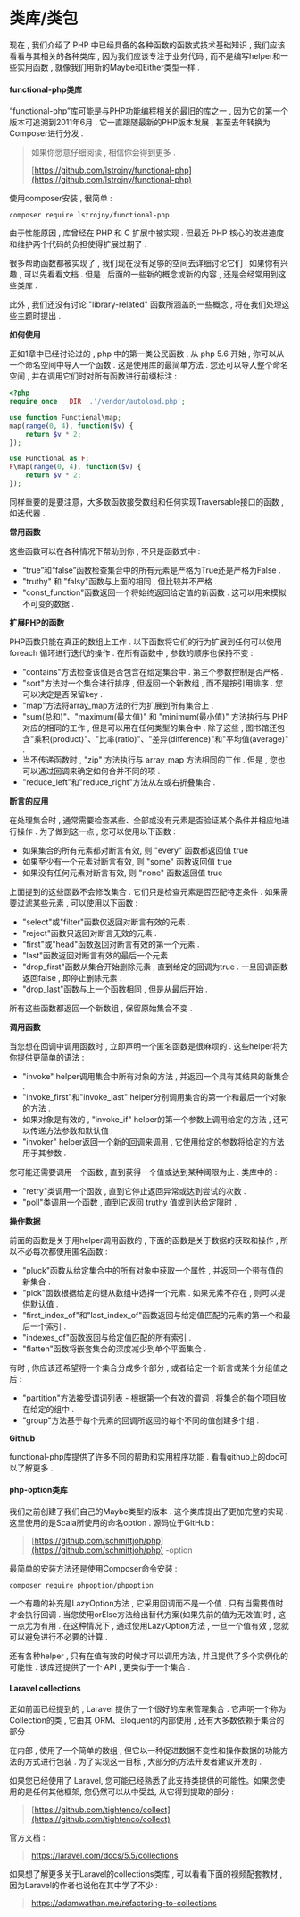 # 类库/类包

现在 , 我们介绍了 PHP 中已经具备的各种函数的函数式技术基础知识 , 我们应该看看与其相关的各种类库 , 因为我们应该专注于业务代码 , 而不是编写helper和一些实用函数 , 就像我们用新的Maybe和Either类型一样 .

#### functional-php类库

“functional-php”库可能是与PHP功能编程相关的最旧的库之一 , 因为它的第一个版本可追溯到2011年6月 . 它一直跟随最新的PHP版本发展 , 甚至去年转换为Composer进行分发 .

> 如果你愿意仔细阅读 , 相信你会得到更多 .
>
> [https://github.com/lstrojny/functional-php](https://github.com/lstrojny/functional-php)

使用composer安装 , 很简单 :

```
composer require lstrojny/functional-php.
```

由于性能原因 , 库曾经在 PHP 和 C 扩展中被实现 . 但最近 PHP 核心的改进速度和维护两个代码的负担使得扩展过期了 .

很多帮助函数都被实现了 , 我们现在没有足够的空间去详细讨论它们 . 如果你有兴趣 , 可以先看看文档 . 但是 , 后面的一些新的概念或新的内容 , 还是会经常用到这些类库 .

此外 , 我们还没有讨论 "library-related" 函数所涵盖的一些概念 , 将在我们处理这些主题时提出 .

**如何使用**

正如1章中已经讨论过的 , php 中的第一类公民函数 , 从 php 5.6 开始 , 你可以从一个命名空间中导入一个函数 . 这是使用库的最简单方法 . 您还可以导入整个命名空间 , 并在调用它们时对所有函数进行前缀标注 :

```php
<?php
require_once __DIR__.'/vendor/autoload.php';

use function Functional\map;
map(range(0, 4), function($v) {
    return $v * 2;
});

use Functional as F;
F\map(range(0, 4), function($v) {
    return $v * 2;
});
```

同样重要的是要注意，大多数函数接受数组和任何实现Traversable接口的函数 , 如迭代器 .

**常用函数**

这些函数可以在各种情况下帮助到你 , 不只是函数式中 :

* “true”和“false”函数检查集合中的所有元素是严格为True还是严格为False . 
* "truthy" 和 "falsy"函数与上面的相同 , 但比较并不严格 . 
* "const\_function"函数返回一个将始终返回给定值的新函数 . 这可以用来模拟不可变的数据 . 

**扩展PHP的函数**

PHP函数只能在真正的数组上工作 . 以下函数将它们的行为扩展到任何可以使用 foreach 循环进行迭代的操作 . 在所有函数中 , 参数的顺序也保持不变 :

* "contains"方法检查该值是否包含在给定集合中 . 第三个参数控制是否严格 . 
* "sort"方法对一个集合进行排序 , 但返回一个新数组 , 而不是按引用排序 . 您可以决定是否保留key . 
* "map"方法将array\_map方法的行为扩展到所有集合上 . 
* "sum\(总和\)"、"maximum\(最大值\)" 和 "minimum\(最小值\)" 方法执行与 PHP 对应的相同的工作 , 但是可以用在任何类型的集合中 . 除了这些 , 图书馆还包含"乘积\(product\)"、"比率\(ratio\)"、"差异\(difference\)"和"平均值\(average\)" . 
* 当不传递函数时 , "zip" 方法执行与 array\_map 方法相同的工作 . 但是 , 您也可以通过回调来确定如何合并不同的项 . 
* "reduce\_left"和"reduce\_right"方法从左或右折叠集合 . 

**断言的应用**

在处理集合时 , 通常需要检查某些、全部或没有元素是否验证某个条件并相应地进行操作 . 为了做到这一点 , 您可以使用以下函数 :

* 如果集合的所有元素都对断言有效, 则 "every" 函数都返回值 true
* 如果至少有一个元素对断言有效, 则 "some" 函数返回值 true
* 如果没有任何元素对断言有效, 则 "none" 函数返回值 true

上面提到的这些函数不会修改集合 . 它们只是检查元素是否匹配特定条件 . 如果需要过滤某些元素 , 可以使用以下函数 :

* "select"或"filter"函数仅返回对断言有效的元素 . 
* "reject"函数只返回对断言无效的元素 . 
* "first"或"head"函数返回对断言有效的第一个元素 . 
* "last"函数返回对断言有效的最后一个元素 . 
* "drop\_first"函数从集合开始删除元素 , 直到给定的回调为true . 一旦回调函数返回false , 即停止删除元素 . 
* "drop\_last"函数与上一个函数相同 , 但是从最后开始 . 

所有这些函数都返回一个新数组 , 保留原始集合不变 .

**调用函数**

当您想在回调中调用函数时 , 立即声明一个匿名函数是很麻烦的 . 这些helper将为你提供更简单的语法 :

* "invoke" helper调用集合中所有对象的方法 , 并返回一个具有其结果的新集合 . 
* "invoke\_first"和"invoke\_last" helper分别调用集合的第一个和最后一个对象的方法 . 
* 如果对象是有效的 , "invoke\_if" helper的第一个参数上调用给定的方法 , 还可以传递方法参数和默认值 . 
* "invoker" helper返回一个新的回调来调用 , 它使用给定的参数将给定的方法用于其参数 . 

您可能还需要调用一个函数 , 直到获得一个值或达到某种阈限为止 . 类库中的 :

* "retry"类调用一个函数 , 直到它停止返回异常或达到尝试的次数 . 
* "poll"类调用一个函数 , 直到它返回 truthy 值或到达给定限时 . 

**操作数据**

前面的函数是关于用helper调用函数的 , 下面的函数是关于数据的获取和操作 , 所以不必每次都使用匿名函数 :

* "pluck"函数从给定集合中的所有对象中获取一个属性 , 并返回一个带有值的新集合 .
* "pick"函数根据给定的键从数组中选择一个元素 . 如果元素不存在 , 则可以提供默认值 .
* "first\_index\_of"和"last\_index\_of"函数返回与给定值匹配的元素的第一个和最后一个索引 .
* "indexes\_of"函数返回与给定值匹配的所有索引 .
* "flatten"函数将嵌套集合的深度减少到单个平面集合 .

有时 , 你应该还希望将一个集合分成多个部分 , 或者给定一个断言或某个分组值之后 :

* "partition"方法接受谓词列表 - 根据第一个有效的谓词 , 将集合的每个项目放在给定的组中 . 
* "group"方法基于每个元素的回调所返回的每个不同的值创建多个组 . 

**Github**

functional-php库提供了许多不同的帮助和实用程序功能 . 看看github上的doc可以了解更多 .

#### php-option类库

我们之前创建了我们自己的Maybe类型的版本 . 这个类库提出了更加完整的实现 . 这里使用的是Scala所使用的命名option . 源码位于GitHub :

> [https://github.com/schmittjoh/php](https://github.com/schmittjoh/php) -option

最简单的安装方法还是使用Composer命令安装 :

```
composer require phpoption/phpoption
```

一个有趣的补充是LazyOption方法 , 它采用回调而不是一个值 . 只有当需要值时才会执行回调 . 当您使用orElse方法给出替代方案\(如果先前的值为无效值\)时 , 这一点尤为有用 . 在这种情况下 , 通过使用LazyOption方法 , 一旦一个值有效 , 您就可以避免进行不必要的计算 .

还有各种helper , 只有在值有效的时候才可以调用方法 , 并且提供了多个实例化的可能性 . 该库还提供了一个 API , 更类似于一个集合 .

#### Laravel collections

正如前面已经提到的 , Laravel 提供了一个很好的库来管理集合 . 它声明一个称为Collection的类 , 它由其 ORM、Eloquent的内部使用 , 还有大多数依赖于集合的部分 .

在内部 , 使用了一个简单的数组 , 但它以一种促进数据不变性和操作数据的功能方法的方式进行包装 . 为了实现这一目标 , 大部分的方法开发者建议开发的 .

如果您已经使用了 Laravel, 您可能已经熟悉了此支持类提供的可能性。如果您使用的是任何其他框架, 您仍然可以从中受益, 从它得到提取的部分 :

> [https://github.com/tightenco/collect](https://github.com/tightenco/collect)

官方文档 : 

> https://laravel.com/docs/5.5/collections

如果想了解更多关于Laravel的collections类库 , 可以看看下面的视频配套教材 , 因为Laravel的作者也说他在其中学了不少 : 

> https://adamwathan.me/refactoring-to-collections





